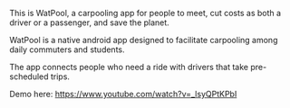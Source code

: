 This is WatPool, a carpooling app for people to meet, cut costs as both a driver or a passenger, and save the planet. 

WatPool is a native android app designed to facilitate carpooling among daily commuters and students. 

The app connects people who need a ride with drivers that take pre-scheduled trips.

Demo here:
https://www.youtube.com/watch?v=_lsyQPtKPbI
